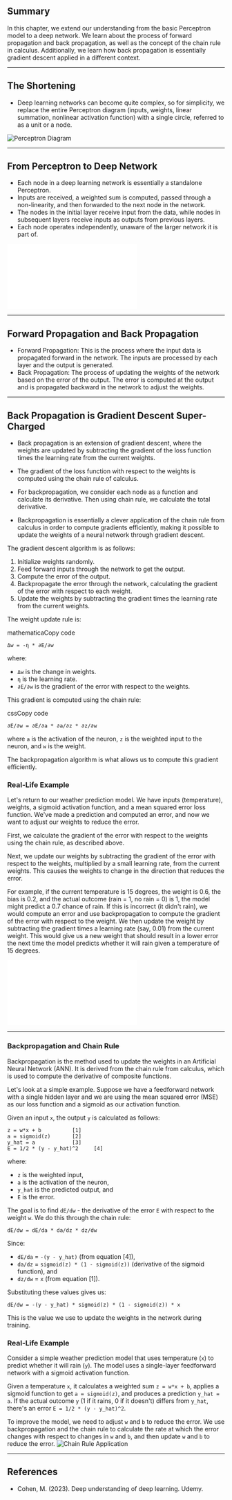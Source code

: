 ## Summary
In this chapter, we extend our understanding from the basic Perceptron model to a deep network. We learn about the process of forward propagation and back propagation, as well as the concept of the chain rule in calculus. Additionally, we learn how back propagation is essentially gradient descent applied in a different context.

---

## The Shortening
- Deep learning networks can become quite complex, so for simplicity, we replace the entire Perceptron diagram (inputs, weights, linear summation, nonlinear activation function) with a single circle, referred to as a unit or a node.

![Perceptron Diagram](obsidian://open?vault=ML&file=Udemy%2FDeepLearning_MikeCohen%2Fmedia%2FShortening.png)

---

## From Perceptron to Deep Network

- Each node in a deep learning network is essentially a standalone Perceptron.
- Inputs are received, a weighted sum is computed, passed through a non-linearity, and then forwarded to the next node in the network.
- The nodes in the initial layer receive input from the data, while nodes in subsequent layers receive inputs as outputs from previous layers.
- Each node operates independently, unaware of the larger network it is part of.

![Deep Network Diagram](DeepNetworkDiagram.png.md)

---

## Forward Propagation and Back Propagation

- Forward Propagation: This is the process where the input data is propagated forward in the network. The inputs are processed by each layer and the output is generated.
- Back Propagation: The process of updating the weights of the network based on the error of the output. The error is computed at the output and is propagated backward in the network to adjust the weights.

---

## Back Propagation is Gradient Descent Super-Charged

- Back propagation is an extension of gradient descent, where the weights are updated by subtracting the gradient of the loss function times the learning rate from the current weights.
- The gradient of the loss function with respect to the weights is computed using the chain rule of calculus.
- For backpropagation, we consider each node as a function and calculate its derivative. Then using chain rule, we calculate the total derivative.

- Backpropagation is essentially a clever application of the chain rule from calculus in order to compute gradients efficiently, making it possible to update the weights of a neural network through gradient descent.

The gradient descent algorithm is as follows:

1.  Initialize weights randomly.
2.  Feed forward inputs through the network to get the output.
3.  Compute the error of the output.
4.  Backpropagate the error through the network, calculating the gradient of the error with respect to each weight.
5.  Update the weights by subtracting the gradient times the learning rate from the current weights.

The weight update rule is:

mathematicaCopy code

`Δw = -η * ∂E/∂w`

where:

-   `Δw` is the change in weights.
-   `η` is the learning rate.
-   `∂E/∂w` is the gradient of the error with respect to the weights.

This gradient is computed using the chain rule:

cssCopy code

`∂E/∂w = ∂E/∂a * ∂a/∂z * ∂z/∂w`

where `a` is the activation of the neuron, `z` is the weighted input to the neuron, and `w` is the weight.

The backpropagation algorithm is what allows us to compute this gradient efficiently.

### Real-Life Example

Let's return to our weather prediction model. We have inputs (temperature), weights, a sigmoid activation function, and a mean squared error loss function. We've made a prediction and computed an error, and now we want to adjust our weights to reduce the error.

First, we calculate the gradient of the error with respect to the weights using the chain rule, as described above.

Next, we update our weights by subtracting the gradient of the error with respect to the weights, multiplied by a small learning rate, from the current weights. This causes the weights to change in the direction that reduces the error.

For example, if the current temperature is 15 degrees, the weight is 0.6, the bias is 0.2, and the actual outcome (rain = 1, no rain = 0) is 1, the model might predict a 0.7 chance of rain. If this is incorrect (it didn't rain), we would compute an error and use backpropagation to compute the gradient of the error with respect to the weight. We then update the weight by subtracting the gradient times a learning rate (say, 0.01) from the current weight. This would give us a new weight that should result in a lower error the next time the model predicts whether it will rain given a temperature of 15 degrees.

![Back Propagation Equation](BackPropEquation.png.md)

---

### Backpropagation and Chain Rule

Backpropagation is the method used to update the weights in an Artificial Neural Network (ANN). It is derived from the chain rule from calculus, which is used to compute the derivative of composite functions.

Let's look at a simple example. Suppose we have a feedforward network with a single hidden layer and we are using the mean squared error (MSE) as our loss function and a sigmoid as our activation function.

Given an input `x`, the output `y` is calculated as follows:

```
z = w*x + b          [1]
a = sigmoid(z)       [2]
y_hat = a            [3]
E = 1/2 * (y - y_hat)^2     [4]
```

where:
- `z` is the weighted input,
- `a` is the activation of the neuron,
- `y_hat` is the predicted output, and
- `E` is the error.

The goal is to find `dE/dw` - the derivative of the error `E` with respect to the weight `w`. We do this through the chain rule:

```
dE/dw = dE/da * da/dz * dz/dw
```

Since:
- `dE/da` = `-(y - y_hat)` (from equation [4]),
- `da/dz` = `sigmoid(z) * (1 - sigmoid(z))` (derivative of the sigmoid function), and
- `dz/dw` = `x` (from equation [1]).

Substituting these values gives us:

```
dE/dw = -(y - y_hat) * sigmoid(z) * (1 - sigmoid(z)) * x
```

This is the value we use to update the weights in the network during training.

### Real-Life Example

Consider a simple weather prediction model that uses temperature (`x`) to predict whether it will rain (`y`). The model uses a single-layer feedforward network with a sigmoid activation function.

Given a temperature `x`, it calculates a weighted sum `z = w*x + b`, applies a sigmoid function to get `a = sigmoid(z)`, and produces a prediction `y_hat = a`. If the actual outcome `y` (1 if it rains, 0 if it doesn't) differs from `y_hat`, there's an error `E = 1/2 * (y - y_hat)^2`.

To improve the model, we need to adjust `w` and `b` to reduce the error. We use backpropagation and the chain rule to calculate the rate at which the error changes with respect to changes in `w` and `b`, and then update `w` and `b` to reduce the error.
![Chain Rule Application](ChainRuleApplication.png)

---

## References

- Cohen, M. (2023). Deep understanding of deep learning. Udemy.
